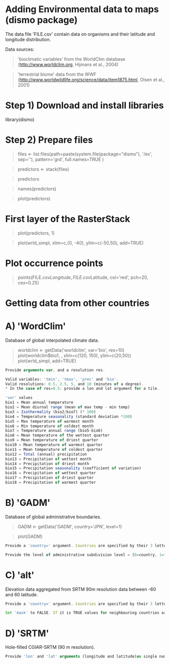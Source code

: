 # Adding Environmental data to maps (dismo package)

The data file 'FILE.csv' contain data on organisms and their latitude and longitude distribution.

Data sources:
> ’bioclimatic variables’ from the WorldClim database (http://www.worldclim.org, Hijmans et al., 2004)

> ’terrestrial biome’ data from the WWF (http://www.worldwildlife.org/science/data/item1875.html, Olsen et al., 2001)

# Step 1) Download and install libraries
library(dismo)

# Step 2) Prepare files
> files <- list.files(path=paste(system.file(package="dismo"), '/ex', sep=''),
                    pattern='grd', full.names=TRUE )

> predictors <- stack(files)

> predictors

> names(predictors)

> plot(predictors)

# First layer of the RasterStack
> plot(predictors, 1)

> plot(wrld_simpl, xlim=c,(0, -40), ylim=c(-50,50), add=TRUE)

# Plot occurrence points 
> points(FILE.csv$Longitude, FILE.csv$Latitude, col='red', pch=20, cex=0.25) 

# Getting data from other countries

# A) 'WordClim' 

Database of global interpolated climate data.

> worldclim <- getData('worldclim', var='bio', res=10)
> plot(worldclim$bio1, , xlim=c(120, 150), ylim=c(20,50))
> plot(wrld_simpl, add=TRUE)

```js
Provide arguments var, and a resolution res. 

Valid variables: 'tmin', 'tmax', 'prec' and 'bio'. 
Valid resolutions: 0.5, 2.5, 5, and 10 (minutes of a degree). 
* In the case of res=0.5: provide a lon and lat argument for a tile.
```

```js
'var' values
bio1 = Mean annual temperature
bio2 = Mean diurnal range (mean of max temp - min temp)
bio3 = Isothermality (bio2/bio7) (* 100)
bio4 = Temperature seasonality (standard deviation *100)
bio5 = Max temperature of warmest month
bio6 = Min temperature of coldest month
bio7 = Temperature annual range (bio5-bio6)
bio8 = Mean temperature of the wettest quarter
bio9 = Mean temperature of driest quarter
bio10 = Mean temperature of warmest quarter
bio11 = Mean temperature of coldest quarter
bio12 = Total (annual) precipitation
bio13 = Precipitation of wettest month
bio14 = Precipitation of driest month
bio15 = Precipitation seasonality (coefficient of variation)
bio16 = Precipitation of wettest quarter
bio17 = Precipitation of driest quarter
bio18 = Precipitation of warmest quarter
```

# B) 'GADM'

Database of global administrative boundaries. 

> GADM <- getData('GADM', country='JPN', level=1)

> plot(GADM)

```js
Provide a 'country=' argument. Countries are specified by their 3 letter ISO codes. Use getData('ISO3') to see these codes. 

Provide the level of administrative subdivision level = (0=country, 1=first level subdivision). 
```

# C) 'alt'

Elevation data aggregated from SRTM 90m resolution data between -60 and 60 latitude.

```js
Provide a 'country=' argument. Countries are specified by their 3 letter ISO codes. Use getData('ISO3') to see these codes. 

Set 'mask' to FALSE. If it is TRUE values for neighbouring countries are set to NA.
```

# D) 'SRTM'

Hole-filled CGIAR-SRTM (90 m resolution). 

```js
Provide 'lon' and 'lat' arguments (longitude and latitude)as single numbers.
```
